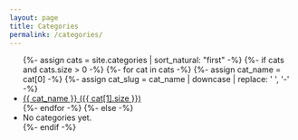 ```yaml
---
layout: page
title: Categories
permalink: /categories/
---
```


<ul>
  {%- assign cats = site.categories | sort_natural: "first" -%}
  {%- if cats and cats.size > 0 -%}
    {%- for cat in cats -%}
      {%- assign cat_name = cat[0] -%}
      {%- assign cat_slug = cat_name | downcase | replace: ' ', '-' -%}
      <li>
        <a href="{{ '/categories/' | append: cat_slug | append: '/' | relative_url }}">
          {{ cat_name }} ({{ cat[1].size }})
        </a>
      </li>
    {%- endfor -%}
  {%- else -%}
    <li>No categories yet.</li>
  {%- endif -%}
</ul>
